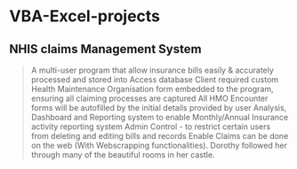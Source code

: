 # VBA-Excel-projects
## NHIS claims Management System

 > A multi-user program that allow insurance bills easily & accurately processed and stored into Access database
 > Client required custom Health Maintenance Organisation form embedded to the program, ensuring all claiming processes are captured
 > All HMO Encounter forms will be autofilled by the initial details provided by user
 > Analysis, Dashboard and Reporting system to enable Monthly/Annual Insurance activity reporting system
 > Admin Control - to restrict certain users from deleting and editing bills and records 
 > Enable Claims can be done on the web (With Webscrapping functionalities).
 > Dorothy followed her through many of the beautiful rooms in her castle.
